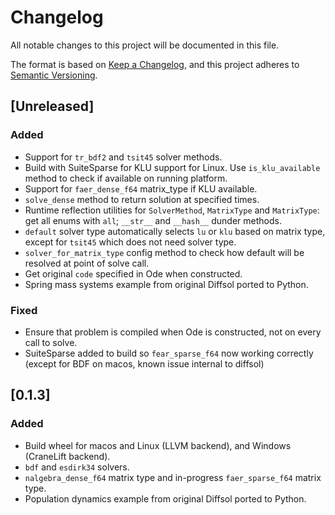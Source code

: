 # Changelog

All notable changes to this project will be documented in this file.

The format is based on [Keep a Changelog](https://keepachangelog.com/en/1.1.0/),
and this project adheres to [Semantic Versioning](https://semver.org/spec/v2.0.0.html).

## [Unreleased]

### Added

- Support for `tr_bdf2` and `tsit45` solver methods.
- Build with SuiteSparse for KLU support for Linux. Use `is_klu_available` method to check if available on running platform.
- Support for `faer_dense_f64` matrix_type if KLU available.
- `solve_dense` method to return solution at specified times.
- Runtime reflection utilities for `SolverMethod`, `MatrixType` and `MatrixType`: get all enums with `all`; `__str__` and `__hash__` dunder methods.
- `default` solver type automatically selects `lu` or `klu` based on matrix type, except for `tsit45` which does not need solver type.
- `solver_for_matrix_type` config method to check how default will be resolved at point of solve call.
- Get original `code` specified in Ode when constructed.
- Spring mass systems example from original Diffsol ported to Python.

### Fixed

- Ensure that problem is compiled when Ode is constructed, not on every call to solve.
- SuiteSparse added to build so `fear_sparse_f64` now working correctly (except for BDF on macos, known issue internal to diffsol)

## [0.1.3]

### Added

- Build wheel for macos and Linux (LLVM backend), and Windows (CraneLift backend).
- `bdf` and `esdirk34` solvers.
- `nalgebra_dense_f64` matrix type and in-progress `faer_sparse_f64` matrix type.
- Population dynamics example from original Diffsol ported to Python.